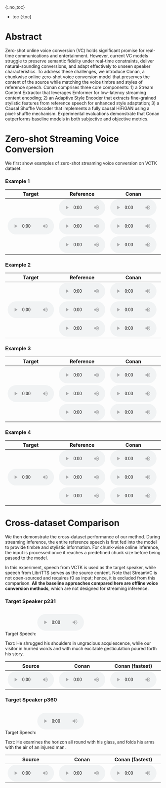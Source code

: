 
{:.no_toc}
* toc
{:toc}


# Abstract
Zero-shot online voice conversion (VC) holds significant promise for real-time communications and entertainment. However, current VC models struggle to preserve semantic fidelity under real-time constraints, deliver natural-sounding conversions, and adapt effectively to unseen speaker characteristics.
To address these challenges, we introduce Conan, a chunkwise online zero-shot voice conversion model that preserves the content of the source while matching the voice timbre and styles of reference speech. Conan comprises three core components: 1) a Stream Content Extractor that leverages Emformer for low-latency streaming content encoding; 2) an Adaptive Style Encoder that extracts fine-grained stylistic features from reference speech for enhanced style adaptation; 3) a Causal Shuffle Vocoder that implements a fully causal HiFiGAN using a pixel-shuffle mechanism. Experimental evaluations demonstrate that Conan outperforms baseline models in both subjective and objective metrics.


# Zero-shot Streaming Voice Conversion
We first show examples of zero-shot streaming voice conversion on VCTK dataset.

### Example 1
<!-- ── begin copy-paste ───────────────────────────────────────────── -->
<table>
  <thead>
    <tr>
      <th style="text-align: center">Target</th>
      <th style="text-align: center">Reference</th>
      <th style="text-align: center">Conan</th>
      <th style="text-align: center">Conan (fastest)</th>
    </tr>
  </thead>

  <tbody>
    <!-- top row: Target + (Ref / Res / Res) for pair #1 -->
    <tr>
      <!-- Target spans all three reference/result rows -->
      <td rowspan="3" style="text-align: center; vertical-align:middle;">
        <audio controls style="width: 150px;">   <!-- 90 % looks nice on wide tables -->
          <source src="wavs/Change_Spks/eg1/p226_191_mic2.wav" type="audio/wav">
        </audio>
      </td>
      <!-- Reference #1 -->
      <td style="text-align: center">
        <audio controls style="width: 150px;">
          <source src="wavs/Change_Spks/eg1/p243_005_mic2.wav" type="audio/wav">
        </audio>
      </td>
      <!-- Conan result #1 -->
      <td style="text-align: center">
        <audio controls style="width: 150px;">
          <source src="wavs/Change_Spks/eg1/full/p243_005_mic2_p226_191_mic2.wav" type="audio/wav">
        </audio>
      </td>
      <!-- Other model result #1 -->
      <td style="text-align: center">
        <audio controls style="width: 150px;">
          <source src="wavs/Change_Spks/eg1/fastest/p243_005_mic2_p226_191_mic2.wav" type="audio/wav">
        </audio>
      </td>
    </tr>
    <!-- pair #2 -->
    <tr>
      <td style="text-align: center">
        <audio controls style="width: 150px;">
          <source src="wavs/Change_Spks/eg1/p249_011_mic2.wav" type="audio/wav">
        </audio>
      </td>
      <td style="text-align: center">
        <audio controls style="width: 150px;">
          <source src="wavs/Change_Spks/eg1/full/p249_011_mic2_p226_191_mic2.wav" type="audio/wav">
        </audio>
      </td>
      <td style="text-align: center">
        <audio controls style="width: 150px;">
          <source src="wavs/Change_Spks/eg1/fastest/p249_011_mic2_p226_191_mic2.wav" type="audio/wav">
        </audio>
      </td>
    </tr>
    <!-- pair #3 -->
    <tr>
      <td style="text-align: center">
        <audio controls style="width: 150px;">
          <source src="wavs/Change_Spks/eg1/p302_031_mic2.wav" type="audio/wav">
        </audio>
      </td>
      <td style="text-align: center">
        <audio controls style="width: 150px;">
          <source src="wavs/Change_Spks/eg1/full/p302_031_mic2_p226_191_mic2.wav" type="audio/wav">
        </audio>
      </td>
      <td style="text-align: center">
        <audio controls style="width: 150px;">
          <source src="wavs/Change_Spks/eg1/fastest/p302_031_mic2_p226_191_mic2.wav" type="audio/wav">
        </audio>
      </td>
    </tr>
  </tbody>
</table>
<!-- ── end copy-paste ─────────────────────────────────────────────── -->

### Example 2
<!-- ── begin copy-paste ───────────────────────────────────────────── -->
<table>
  <thead>
    <tr>
      <th style="text-align: center">Target</th>
      <th style="text-align: center">Reference</th>
      <th style="text-align: center">Conan</th>
      <th style="text-align: center">Conan (fastest)</th>
    </tr>
  </thead>

  <tbody>
    <!-- top row: Target + (Ref / Res / Res) for pair #1 -->
    <tr>
      <!-- Target spans all three reference/result rows -->
      <td rowspan="3" style="text-align: center; vertical-align:middle;">
        <audio controls style="width: 150px;">   <!-- 90 % looks nice on wide tables -->
          <source src="wavs/Change_Spks/eg2/target.wav" type="audio/wav">
        </audio>
      </td>
      <!-- Reference #1 -->
      <td style="text-align: center">
        <audio controls style="width: 150px;">
          <source src="wavs/Change_Spks/eg2/ref1.wav" type="audio/wav">
        </audio>
      </td>
      <!-- Conan result #1 -->
      <td style="text-align: center">
        <audio controls style="width: 150px;">
          <source src="wavs/Change_Spks/eg2/full/gen1.wav" type="audio/wav">
        </audio>
      </td>
      <!-- Other model result #1 -->
      <td style="text-align: center">
        <audio controls style="width: 150px;">
          <source src="wavs/Change_Spks/eg2/fastest/gen1.wav" type="audio/wav">
        </audio>
      </td>
    </tr>
    <!-- pair #2 -->
    <tr>
      <td style="text-align: center">
        <audio controls style="width: 150px;">
          <source src="wavs/Change_Spks/eg2/ref2.wav" type="audio/wav">
        </audio>
      </td>
      <td style="text-align: center">
        <audio controls style="width: 150px;">
          <source src="wavs/Change_Spks/eg2/full/gen2.wav" type="audio/wav">
        </audio>
      </td>
      <td style="text-align: center">
        <audio controls style="width: 150px;">
          <source src="wavs/Change_Spks/eg2/fastest/gen2.wav" type="audio/wav">
        </audio>
      </td>
    </tr>
    <!-- pair #3 -->
    <tr>
      <td style="text-align: center">
        <audio controls style="width: 150px;">
          <source src="wavs/Change_Spks/eg2/ref3.wav" type="audio/wav">
        </audio>
      </td>
      <td style="text-align: center">
        <audio controls style="width: 150px;">
          <source src="wavs/Change_Spks/eg2/full/gen3.wav" type="audio/wav">
        </audio>
      </td>
      <td style="text-align: center">
        <audio controls style="width: 150px;">
          <source src="wavs/Change_Spks/eg2/fastest/gen3.wav" type="audio/wav">
        </audio>
      </td>
    </tr>
  </tbody>
</table>

### Example 3
<!-- ── begin copy-paste ───────────────────────────────────────────── -->
<table>
  <thead>
    <tr>
      <th style="text-align: center">Target</th>
      <th style="text-align: center">Reference</th>
      <th style="text-align: center">Conan</th>
      <th style="text-align: center">Conan (fastest)</th>
    </tr>
  </thead>

  <tbody>
    <!-- top row: Target + (Ref / Res / Res) for pair #1 -->
    <tr>
      <!-- Target spans all three reference/result rows -->
      <td rowspan="3" style="text-align: center; vertical-align:middle;">
        <audio controls style="width: 150px;">   <!-- 90 % looks nice on wide tables -->
          <source src="wavs/Change_Spks/eg3/p231_145_mic2.wav" type="audio/wav">
        </audio>
      </td>
      <!-- Reference #1 -->
      <td style="text-align: center">
        <audio controls style="width: 150px;">
          <source src="wavs/Change_Spks/eg3/p252_109_mic2.wav" type="audio/wav">
        </audio>
      </td>
      <!-- Conan result #1 -->
      <td style="text-align: center">
        <audio controls style="width: 150px;">
          <source src="wavs/Change_Spks/eg3/full/p252_109_mic2_p231_145_mic2.wav" type="audio/wav">
        </audio>
      </td>
      <!-- Other model result #1 -->
      <td style="text-align: center">
        <audio controls style="width: 150px;">
          <source src="wavs/Change_Spks/eg3/full/p252_109_mic2_p231_145_mic2.wav" type="audio/wav">
        </audio>
      </td>
    </tr>
    <!-- pair #2 -->
    <tr>
      <td style="text-align: center">
        <audio controls style="width: 150px;">
          <source src="wavs/Change_Spks/eg3/p276_004_mic2.wav" type="audio/wav">
        </audio>
      </td>
      <td style="text-align: center">
        <audio controls style="width: 150px;">
          <source src="wavs/Change_Spks/eg3/full/p276_004_mic2_p231_145_mic2.wav" type="audio/wav">
        </audio>
      </td>
      <td style="text-align: center">
        <audio controls style="width: 150px;">
          <source src="wavs/Change_Spks/eg3/fastest/p276_004_mic2_p231_145_mic2.wav" type="audio/wav">
        </audio>
      </td>
    </tr>
    <!-- pair #3 -->
    <tr>
      <td style="text-align: center">
        <audio controls style="width: 150px;">
          <source src="wavs/Change_Spks/eg3/p293_034_mic2.wav" type="audio/wav">
        </audio>
      </td>
      <td style="text-align: center">
        <audio controls style="width: 150px;">
          <source src="wavs/Change_Spks/eg3/full/p293_034_mic2_p231_145_mic2.wav" type="audio/wav">
        </audio>
      </td>
      <td style="text-align: center">
        <audio controls style="width: 150px;">
          <source src="wavs/Change_Spks/eg3/fastest/p293_034_mic2_p231_145_mic2.wav" type="audio/wav">
        </audio>
      </td>
    </tr>
  </tbody>
</table>
<!-- ── end copy-paste ─────────────────────────────────────────────── -->

### Example 4
<!-- ── begin copy-paste ───────────────────────────────────────────── -->
<table>
  <thead>
    <tr>
      <th style="text-align: center">Target</th>
      <th style="text-align: center">Reference</th>
      <th style="text-align: center">Conan</th>
      <th style="text-align: center">Conan (fastest)</th>
    </tr>
  </thead>

  <tbody>
    <!-- top row: Target + (Ref / Res / Res) for pair #1 -->
    <tr>
      <!-- Target spans all three reference/result rows -->
      <td rowspan="3" style="text-align: center; vertical-align:middle;">
        <audio controls style="width: 150px;">   <!-- 90 % looks nice on wide tables -->
          <source src="wavs/Change_Spks/eg4/p360_057_mic2.wav" type="audio/wav">
        </audio>
      </td>
      <!-- Reference #1 -->
      <td style="text-align: center">
        <audio controls style="width: 150px;">
          <source src="wavs/Change_Spks/eg4/p288_002_mic2.wav" type="audio/wav">
        </audio>
      </td>
      <!-- Conan result #1 -->
      <td style="text-align: center">
        <audio controls style="width: 150px;">
          <source src="wavs/Change_Spks/eg4/full/p288_002_mic2_p360_057_mic2.wav" type="audio/wav">
        </audio>
      </td>
      <!-- Other model result #1 -->
      <td style="text-align: center">
        <audio controls style="width: 150px;">
          <source src="wavs/Change_Spks/eg4/fastest/p288_002_mic2_p360_057_mic2.wav" type="audio/wav">
        </audio>
      </td>
    </tr>
    <!-- pair #2 -->
    <tr>
      <td style="text-align: center">
        <audio controls style="width: 150px;">
          <source src="wavs/Change_Spks/eg4/p303_025_mic2.wav" type="audio/wav">
        </audio>
      </td>
      <td style="text-align: center">
        <audio controls style="width: 150px;">
          <source src="wavs/Change_Spks/eg4/full/p303_025_mic2_p360_057_mic2.wav" type="audio/wav">
        </audio>
      </td>
      <td style="text-align: center">
        <audio controls style="width: 150px;">
          <source src="wavs/Change_Spks/eg4/fastest/p303_025_mic2_p360_057_mic2.wav" type="audio/wav">
        </audio>
      </td>
    </tr>
    <!-- pair #3 -->
    <tr>
      <td style="text-align: center">
        <audio controls style="width: 150px;">
          <source src="wavs/Change_Spks/eg4/p339_345_mic2.wav" type="audio/wav">
        </audio>
      </td>
      <td style="text-align: center">
        <audio controls style="width: 150px;">
          <source src="wavs/Change_Spks/eg4/full/p339_345_mic2_p360_057_mic2.wav" type="audio/wav">
        </audio>
      </td>
      <td style="text-align: center">
        <audio controls style="width: 150px;">
          <source src="wavs/Change_Spks/eg4/fastest/p339_345_mic2_p360_057_mic2.wav" type="audio/wav">
        </audio>
      </td>
    </tr>
  </tbody>
</table>


# Cross-dataset Comparison
We then demonstrate the cross-dataset performance of our method. During streaming inference, the entire reference speech is first fed into the model to provide timbre and stylistic information. For chunk-wise online inference, the input is processed once it reaches a predefined chunk size before being passed to the model.

In this experiment, speech from VCTK is used as the target speaker, while speech from LibriTTS serves as the source content. Note that StreamVC is not open-sourced and requires f0 as input; hence, it is excluded from this comparison. **All the baseline approaches compared here are offline voice conversion methods**, which are not designed for streaming inference.

### Target Speaker p231
Target Speech: <audio controls style="width: 30%; margin: 15px 0;"><source src="wavs/Origins/p231_001_002_003.wav" type="audio/wav"> </audio>

<ruby>Text: He shrugged his shoulders in ungracious acquiescence, while our visitor in hurried words and with much excitable gesticulation poured forth his story.</ruby>
<table>
	<thead>
		<tr>
			<th style="text-align: center">Source</th>
			<th style="text-align: center">Conan</th>
			<th style="text-align: center">Conan (fastest)</th>
			<th style="text-align: center">QuickVC</th>
			<th style="text-align: center">DiffVC</th>
			<th style="text-align: center">VQMIVC</th>
			<th style="text-align: center">PPGVC</th>
		</tr>
	</thead>
	<tbody>
		<tr>
			<td style="text-align: center"><audio controls style="width: 150px;"><source src="wavs/Origins/Source_Origin_5.wav" type="audio/wav"></audio></td>
			<td style="text-align: center"><audio controls style="width: 150px;"><source src="wavs/p231/Conan/5.wav" type="audio/wav"></audio></td>
			<td style="text-align: center"><audio controls style="width: 150px;"><source src="wavs/p231/Conan_fastest/5.wav" type="audio/wav"></audio></td>
			<td style="text-align: center"><audio controls style="width: 150px;"><source src="wavs/p231/QuickVC/5.wav" type="audio/wav"></audio></td>
			<td style="text-align: center"><audio controls style="width: 150px;"><source src="wavs/p231/DiffVC/5.wav" type="audio/wav"></audio></td>
			<td style="text-align: center"><audio controls style="width: 150px;"><source src="wavs/p231/VQMIVC/5.wav" type="audio/wav"></audio></td>
			<td style="text-align: center"><audio controls style="width: 150px;"><source src="wavs/p231/PPGVC/5.wav" type="audio/wav"></audio></td>
		</tr>
	</tbody>
</table>

### Target Speaker p360
Target Speech: <audio controls style="width: 30%; margin: 15px 0;"><source src="wavs/Origins/p360_001_002_003.wav" type="audio/wav"> </audio>

<ruby>Text: He examines the horizon all round with his glass, and folds his arms with the air of an injured man.</ruby>
<table>
	<thead>
		<tr>
			<th style="text-align: center">Source</th>
			<th style="text-align: center">Conan</th>
			<th style="text-align: center">Conan (fastest)</th>
			<th style="text-align: center">QuickVC</th>
			<th style="text-align: center">DiffVC</th>
			<th style="text-align: center">VQMIVC</th>
			<th style="text-align: center">PPGVC</th>
		</tr>
	</thead>
	<tbody>
		<tr>
			<td style="text-align: center"><audio controls style="width: 150px;"><source src="wavs/Origins/Source_Origin_9.wav" type="audio/wav"></audio></td>
			<td style="text-align: center"><audio controls style="width: 150px;"><source src="wavs/p360/Conan/9.wav" type="audio/wav"></audio></td>
			<td style="text-align: center"><audio controls style="width: 150px;"><source src="wavs/p360/Conan_fastest/9.wav" type="audio/wav"></audio></td>
			<td style="text-align: center"><audio controls style="width: 150px;"><source src="wavs/p360/QuickVC/9.wav" type="audio/wav"></audio></td>
			<td style="text-align: center"><audio controls style="width: 150px;"><source src="wavs/p360/DiffVC/9.wav" type="audio/wav"></audio></td>
			<td style="text-align: center"><audio controls style="width: 150px;"><source src="wavs/p360/VQMIVC/9.wav" type="audio/wav"></audio></td>
			<td style="text-align: center"><audio controls style="width: 150px;"><source src="wavs/p360/PPGVC/9.wav" type="audio/wav"></audio></td>
		</tr>
	</tbody>
</table>
